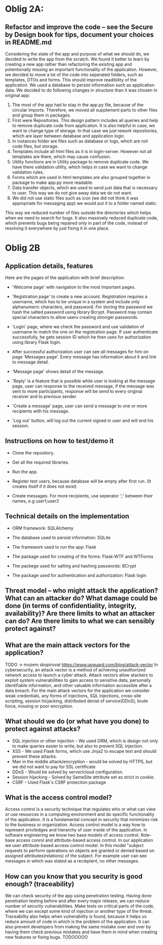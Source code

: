 
# Oblig 2A:

## Refactor and improve the code – see the Secure by Design book for tips, document your choices in README.md
Considering the state of the app and purpose of what we should do, we decided to write the app from the scratch. We found it better to learn by creating a new app rather than refactoring the existing app and potentionally missing an important functionality of the application. However, we decided to move a lot of the code into seperated folders, such as templates, DTOs and forms. This should improve readibility of the application. We used a database to persist information such as application data. We decided to do following changes in structure than it was chosen in original app:
1) The most of the app had to stay in the app.py file, because of the circular imports. Therefore, we moved all supplement parts to other files and group them in packages.
2) First were Repositories. This design pattern includes all queries and help to remove duplicate code from application. It is also helpful in case, we want to change type of storage. In that case we just rework repositories, which are layer between database and application logic.
3) In instances folder are files such as database or logs, which are not code files, but storage.
4) Templates include all html files as it is in login-server. However not all templates are there, which may cause confusion.
5) Utility functions are in Utility package to remove duplicate code. We have there validation utility, which helps in case we want to change validation rules.
6) Forms which are used in html templates are also grouped together in package to make app.py more readable.
7) Data transfer objects, which are used to send just data that is necessary to user. This way we do not give away data we do not want.
8) We did not use static files such as icon (we did not think it was appropriate for messaging app) we would put it to a folder named static.

This way we reduced number of files outside the directories which helps when we need to search for bugs. It also massively reduced duplicate code, which prevents bugs being repaired only in part of the code, instead of resolving it everywhere by just fixing it in one place.


# Oblig 2B

## Application details, features
Here are the pages of the application with brief description:

* 'Welcome page' with navigation to the most important pages.

* 'Registration page' to create a new account. Registration requires a username, which has to be unique in a system and include only alphanumeric characters, and password. For storing the password we hash the salted password using library Bcrypt. Password may contain special characters to allow users creating stronger passwords. 

* 'Login' page, where we check the password and use validation of username to match the one on the registration page. If user authenticate successfully, he gets session ID which he then uses for authorization using library Flask login.

* After successful authorization user can see all messages for him on page 'Messages page'. Every message has information about it and link to message detail.

* 'Message page' shows detail of the message. 

* 'Reply' is a feature that is possible while user is looking at the message page, user can response to the received message, if the message was sent to more participants, response will be send to every original receiver and to previous sender. 

* 'Create a message' page, user can send a message to one or more recipients with his message.

* 'Log out' button, will log out the current signed in user and will end his session. 


## Instructions on how to test/demo it
* Clone the repository.

* Get all the required libraries.

* Run the app.

* Register test users, because database will be empty after first run. (It creates itself if it does not exist)

* Create messages. For more recipients, use seperator ';' between their names, e.g user1;user2 


## Technical details on the implementation
* ORM framework: SQLAlchemy

* The database used to persist information: SQLite

* The framework used to run the app: Flask

* The package used for creating of the forms: Flask-WTF and WTForms

* The packege used for salting and hashing passwords: BCrypt

* The package used for authentication and authorization: Flask login



## Threat model – who might attack the application? What can an attacker do? What damage could be done (in terms of confidentiality, integrity, availability)? Are there limits to what an attacker can do? Are there limits to what we can sensibly protect against?

## What are the main attack vectors for the application?
TODO -> mozem skopirovat https://www.upguard.com/blog/attack-vector
In cybersecurity, an attack vector is a method of achieving unauthorized network access to launch a cyber attack. Attack vectors allow atackers to exploit system vulnerabilities to gain access to sensitive data, personally identifiable information, and other valuable information accessible after a data breach. For the main attack vectors for the application we consider weak credentials, any forms of injections, SQL injections, cross-site scripting, session hicjacking, distributed denial of service(DDoS), brute force, missing or poor encryption.

## What should we do (or what have you done) to protect against attacks?
* SQL injection or other injection - We used ORM, which is design not only to make queries easier to write, but also to prevent SQL injection.
* XSS - We used Flask forms, which use Jinja2 to escape text and should prevent these attacks.
* Man in the middle attack/encryption - would be solved by HTTPS, but we did not want to pay for SSL certificate
* DDoS - Would be solved by server/cloud configuration.
* Session hijacking - Solved by SameSite attribute set as strict in cookie.
* CSRF - Used Flask's CSRF protection package


## What is the access control model?

Access control is a security technique that regulates who or what can view or use resources in a computing environment and do specific functionality of the application. It is a fundamental concept in security that minimizes risk to the business or organization. Access control model is a way how to represent priviledges and hierarchy of user inside of the application. In software engineering we know two base models of access control. Role-base access conrol and attribute-based access control. In our application we user attribute-based access control model. In this model "subject requests to perform operations on objects are granted or denied based on assigned attributes(relations) of the subject. For example user can see messages in which was stated as a reciepient, no other messages.

## How can you know that you security is good enough? (traceability)

We can check security of the app using penetration testing. Having done penetration testing before and after every major release, we can reduce number of security vulnerabilities. Make tests on critical parts of the code, where we can except some kind of injection or another type of the threat. Traceability also helps when vulnerability is found, because it helps us reduce amount of code in which is the problem of the application. It can also prevent developers from making the same mistake over and over by having them check previous mistakes and have them in mind when creating new features or fixing bugs.
TODOOOOO
